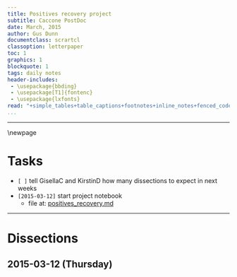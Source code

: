 ```yaml
---
title: Positives recovery project
subtitle: Caccone PostDoc
date: March, 2015
author: Gus Dunn
documentclass: scrartcl
classoption: letterpaper
toc: 1
graphics: 1
blockquote: 1
tags: daily notes
header-includes: 
 - \usepackage{bbding}
 - \usepackage[T1]{fontenc}
 - \usepackage{lxfonts}
read: "+simple_tables+table_captions+footnotes+inline_notes+fenced_code_blocks+fenced_code_attributes+fancy_lists+definition_lists+superscript+subscript+tex_math_dollars"
...
```




------------------------------------------

\newpage

# Tasks #

- `[ ]` tell GisellaC and KirstinD how many dissections to expect in next weeks
- `[2015-03-12]` start project notebook
    - file at: [positives_recovery.md](file:///home/gus/Dropbox/repos/git/markdown-docs/notes/projects/positives_recovery/positives_recovery.md)


------------------------------------------

# Dissections #

## 2015-03-12 (Thursday) ##






    